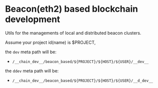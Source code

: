 # Beacon(eth2) based blockchain development

Utils for the managements of local and distributed beacon clusters.

Assume your project id(name) is $PROJECT,

the `dev` meta path will be:
- `/__chain_dev__/beacon_based/${PROJECT}/${HOST}/${USER}/__dev__`

the `ddev` meta path will be:
- `/__chain_dev__/beacon_based/${PROJECT}/${HOST}/${USER}/__d_dev__`
